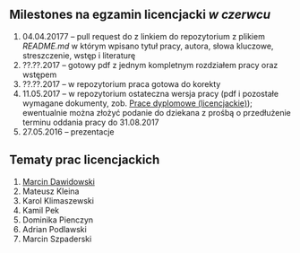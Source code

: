 ##  Milestones na egzamin licencjacki *w czerwcu*

1. 04.04.20177 – pull request do z linkiem do repozytorium z plikiem
    _README.md_ w którym wpisano tytuł pracy, autora, słowa kluczowe,
    streszczenie, wstęp i literaturę
1. ??.??.2017 – gotowy pdf z jednym kompletnym rozdziałem pracy oraz wstępem
1. ??.??.2017 – w repozytorium praca gotowa do korekty
1. 11.05.2017 – w repozytorium ostateczna wersja pracy (pdf i pozostałe wymagane
   dokumenty, zob. [Prace dyplomowe (licencjackie)](https://inf.ug.edu.pl/prace-dyplomowe-licencjackie));
   ewentualnie można złożyć podanie do dziekana z prośbą o przedłużenie
   terminu oddania pracy do 31.08.2017
1. 27.05.2016 – prezentacje

## Tematy prac licencjackich

1. [Marcin Dawidowski](https://github.com/mdawidowski/praca_licencjacka)
1. Mateusz Kleina
1. Karol Klimaszewski
1. Kamil Pek
1. Dominika Pienczyn
1. Adrian Podlawski
1. Marcin Szpaderski
